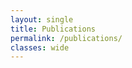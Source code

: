 ```yaml
---
layout: single
title: Publications
permalink: /publications/
classes: wide
---
```


 <script src="https://bibbase.org/service/mendeley/4c460743-0edf-3981-832d-31faccbef30e?jsonp=1&css=https://github.com/koerper/koerper.github.io/tree/master/assets/css/bibbase.css"></script> 